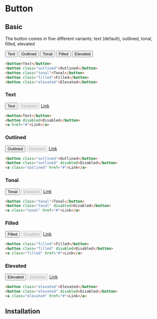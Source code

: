 # Button

## Basic

The button comes in five different variants; text (default), outlined, tonal, filled, elevated

<div class="example row">
  <button>Text</button>
  <button class="outlined">Outlined</button>
  <button class="tonal">Tonal</button>
  <button class="filled">Filled</button>
  <button class="elevated">Elevated</button>
</div>

```html
<button>Text</button>
<button class="outlined">Outlined</button>
<button class="tonal">Tonal</button>
<button class="filled">Filled</button>
<button class="elevated">Elevated</button>
```

### Text

<div class="example row">
  <button>Text</button>
  <button disabled>Disabled</button>
  <a href="#">Link</a>
</div>

```html
<button>Text</button>
<button disabled>Disabled</button>
<a href="#">Link</a>
```

### Outlined

<div class="example row">
  <button class="outlined">Outlined</button>
  <button class="outlined" disabled>Disabled</button>
  <a class="outlined" href="#">Link</a>
</div>

```html
<button class="outlined">Outlined</button>
<button class="outlined" disabled>Disabled</button>
<a class="outlined" href="#">Link</a>
```

### Tonal

<div class="example row">
  <button class="tonal">Tonal</button>
  <button class="tonal" disabled>Disabled</button>
  <a class="tonal" href="#">Link</a>
</div>

```html
<button class="tonal">Tonal</button>
<button class="tonal" disabled>Disabled</button>
<a class="tonal" href="#">Link</a>
```

### Filled

<div class="example row">
  <button class="filled">Filled</button>
  <button class="filled" disabled>Disabled</button>
  <a class="filled" href="#">Link</a>
</div>

```html
<button class="filled">Filled</button>
<button class="filled" disabled>Disabled</button>
<a class="filled" href="#">Link</a>
```

### Elevated

<div class="example row">
  <button class="elevated">Elevated</button>
  <button class="elevated" disabled>Disabled</button>
  <a class="elevated" href="#">Link</a>
</div>

```html
<button class="elevated">Elevated</button>
<button class="elevated" disabled>Disabled</button>
<a class="elevated" href="#">Link</a>
```

## Installation
